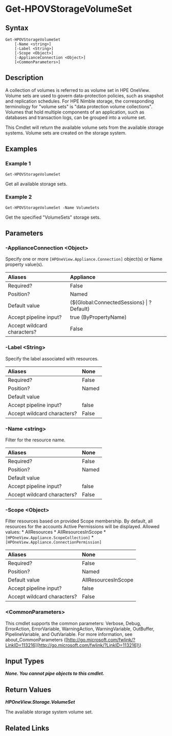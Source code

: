 ﻿---
description: Get available storage volume sets.
---

# Get-HPOVStorageVolumeSet

## Syntax

```text
Get-HPOVStorageVolumeSet
    [-Name <string>]
    [-Label <String>]
    [-Scope <Object>]
    [-ApplianceConnection <Object>]
    [<CommonParameters>]
```

## Description

A collection of volumes is referred to as volume set in HPE OneView. Volume sets are used to govern data-protection policies, such as snapshot and replication schedules. For HPE Nimble storage, the corresponding terminology for "volume sets" is "data protection volume collections".  Volumes that hold multiple components of an application, such as databases and transaction logs, can be grouped into a volume set.

This Cmdlet will return the available volume sets from the available storage systems.  Volume sets are created on the storage system.

## Examples

###  Example 1 

```text
Get-HPOVStorageVolumeSet

```

Get all available storage sets.

###  Example 2 

```text
Get-HPOVStorageVolumeSet -Name VolumeSets

```

Get the specified "VolumeSets" storage sets.

## Parameters

### -ApplianceConnection &lt;Object&gt;

Specify one or more `[HPOneView.Appliance.Connection]` object(s) or Name property value(s).

| Aliases | Appliance |
| :--- | :--- |
| Required? | False |
| Position? | Named |
| Default value | (${Global:ConnectedSessions} &vert; ? Default) |
| Accept pipeline input? | true (ByPropertyName) |
| Accept wildcard characters? | False |

### -Label &lt;String&gt;

Specify the label associated with resources.

| Aliases | None |
| :--- | :--- |
| Required? | False |
| Position? | Named |
| Default value |  |
| Accept pipeline input? | false |
| Accept wildcard characters? | False |

### -Name &lt;string&gt;

Filter for the resource name.

| Aliases | None |
| :--- | :--- |
| Required? | False |
| Position? | Named |
| Default value |  |
| Accept pipeline input? | false |
| Accept wildcard characters? | False |

### -Scope &lt;Object&gt;

Filter resources based on provided Scope membership.  By default, all resources for the accounts Active Permissions will be displayed.  Allowed values:
    * AllResources
    * AllResourcesInScope
    * `[HPOneView.Appliance.ScopeCollection]`
    * `[HPOneView.Appliance.ConnectionPermission]`

| Aliases | None |
| :--- | :--- |
| Required? | False |
| Position? | Named |
| Default value | AllResourcesInScope |
| Accept pipeline input? | false |
| Accept wildcard characters? | False |

### &lt;CommonParameters&gt;

This cmdlet supports the common parameters: Verbose, Debug, ErrorAction, ErrorVariable, WarningAction, WarningVariable, OutBuffer, PipelineVariable, and OutVariable. For more information, see about\_CommonParameters \([http://go.microsoft.com/fwlink/?LinkID=113216](http://go.microsoft.com/fwlink/?LinkID=113216)\)

## Input Types

_**None.  You cannot pipe objects to this cmdlet.**_

## Return Values

_**HPOneView.Storage.VolumeSet**_

The available storage system volume set.

## Related Links

